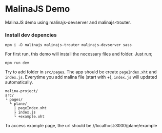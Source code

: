 # MalinaJS Demo #
MalinaJS demo using malinajs-devserver and malinajs-trouter. 
### Install dev depencies ###
```
npm i -D malinajs malinajs-trouter malinajs-devserver sass
```
For first run, this demo will install the necessary files and folder. Just run;
```
npm run dev
```
Try to add folder in ```src/pages```. The app should be create ```pageIndex.xht``` and ```index.js```. Everytime you add malina file (start with +), ```index.js``` will updated automatically.
```
malina-project/
src/
└ pages/
  └ plane/
    ├ pageIndex.xht
    ├ index.js
    └ +example.xht
```
To access example page, the url should be //localhost:3000/plane/example






